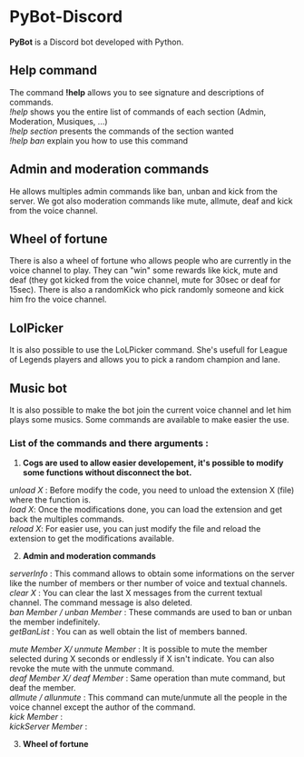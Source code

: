 # PyBot-Discord
**PyBot** is a Discord bot developed with Python.

## Help command
The command **!help** allows you to see signature and descriptions of commands.  
_!help_ shows you the entire list of commands of each section (Admin, Moderation, Musiques, ...)  
_!help section_ presents the commands of the section wanted  
_!help ban_ explain you how to use this command  

## Admin and moderation commands
He allows multiples admin commands like ban, unban and kick from the server. We got also moderation commands like mute, allmute, deaf and kick from the voice channel.

## Wheel of fortune
There is also a wheel of fortune who allows people who are currently in the voice channel to play. They can "win" some rewards like kick, mute and deaf (they got kicked from the voice channel, mute for 30sec or deaf for 15sec). There is also a randomKick who pick randomly someone and kick him fro the voice channel.

## LolPicker
It is also possible to use the LoLPicker command. She's usefull for League of Legends players and allows you to pick a random champion and lane.

## Music bot
It is also possible to make the bot join the current voice channel and let him plays some musics. Some commands are available to make easier the use.



### List of the commands and there arguments :

1. **Cogs are used to allow easier developement, it's possible to modify some functions without disconnect the bot.**

*unload X* : Before modify the code, you need to unload the extension X (file) where the function is.  
*load X*: Once the modifications done, you can load the extension and get back the multiples commands.  
*reload X*: For easier use, you can just modify the file and reload the extension to get the modifications available. 

2. **Admin and moderation commands**

*serverInfo* : This command allows to obtain some informations on the server like the number of members or ther number of voice and textual channels.  
*clear X* : You can clear the last X messages from the current textual channel. The command message is also deleted.  
*ban Member / unban Member* : These commands are used to ban or unban the member indefinitely.  
*getBanList* : You can as well obtain the list of members banned.  
  
*mute Member X/ unmute Member* : It is possible to mute the member selected during X seconds or endlessly if X isn't indicate. You can also revoke the mute with the unmute command.  
*deaf Member X/ deaf Member* : Same operation than mute command, but deaf the member.  
*allmute / allunmute* : This command can mute/unmute all the people in the voice channel except the author of the command.  
*kick Member* :  
*kickServer Member* :  

3. **Wheel of fortune**
